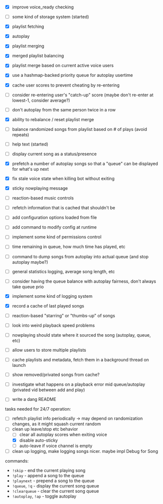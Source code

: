  - [x] improve voice_ready checking
 - [ ] some kind of storage system (started)
 - [x] playlist fetching
 - [x] autoplay
 - [x] playlist merging
 - [x] merged playlist balancing
 - [x] playlist merge based on current active voice users
 - [x] use a hashmap-backed priority queue for autoplay usertime
 - [x] cache user scores to prevent cheating by re-entering
 - [ ] consider re-entering user's "catch-up" score (maybe don't re-enter at lowest-1, consider average?)
 - [ ] don't autoplay from the same person twice in a row
 - [x] ability to rebalance / reset playlist merge
 - [ ] balance randomized songs from playlist based on # of plays (avoid repeats)
 - [ ] help text (started)
 - [ ] display current song as a status/presence
 - [x] prefetch a number of autoplay songs so that a "queue" can be displayed for what's up next
 - [x] fix stale voice state when killing bot without exiting
 - [x] sticky nowplaying message
 - [ ] reaction-based music controls
 - [ ] refetch information that is cached that shouldn't be
 - [ ] add configuration options loaded from file
 - [ ] add command to modify config at runtime
 - [ ] implement some kind of permissions control
 - [ ] time remaining in queue, how much time has played, etc
 - [ ] command to dump songs from autoplay into actual queue (and stop autoplay maybe?)
 - [ ] general statistics logging, average song length, etc
 - [ ] consider having the queue balance with autoplay fairness, don't always take queue prio
 - [x] implement some kind of logging system
 - [x] record a cache of last played songs
 - [ ] reaction-based "starring" or "thumbs-up" of songs
 - [ ] look into weird playback speed problems
 - [ ] nowplaying should state where it sourced the song (autoplay, queue, etc)
 - [ ] allow users to store multiple playlists
 - [ ] cache playlists and metadata, fetch them in a background thread on launch
 - [ ] show removed/privated songs from cache?
 - [ ] investigate what happens on a playback error mid queue/autoplay (privated vid between add and play)
 - [ ] write a dang README


tasks needed for 24/7 operation:
 - [ ] refetch playlist info periodically -> may depend on randomization changes, as it might squash current random
 - [ ] clean up leave/stop etc behavior
   - [ ] clear all autoplay scores when exiting voice
   - [x] disable auto-sticky
   - [ ] auto-leave if voice channel is empty
 - [ ] clean up logging, make logging songs nicer. maybe impl Debug for Song

commands:
 - `!skip` - end the current playing song
 - `!play` - append a song to the queue
 - `!playnext` - prepend a song to the queue
 - `!queue`, `!q` - display the current song queue
 - `!clearqueue` - clear the current song queue
 - `!autoplay`, `!ap` - toggle autoplay
